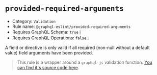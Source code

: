 # `provided-required-arguments`

- Category: `Validation`
- Rule name: `@graphql-eslint/provided-required-arguments`
- Requires GraphQL Schema: `true` [ℹ️](../../README.md#extended-linting-rules-with-graphql-schema)
- Requires GraphQL Operations: `false` [ℹ️](../../README.md#extended-linting-rules-with-siblings-operations)

A field or directive is only valid if all required (non-null without a default value) field arguments have been provided.

> This rule is a wrapper around a `graphql-js` validation function. [You can find it's source code here](https://github.com/graphql/graphql-js/blob/main/src/validation/rules/ProvidedRequiredArgumentsRule.js).